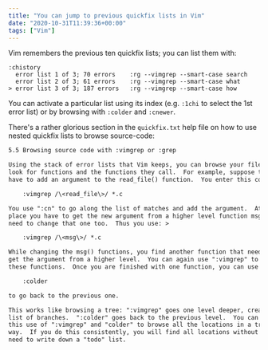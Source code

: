 ```yaml
---
title: "You can jump to previous quickfix lists in Vim"
date: "2020-10-31T11:39:36+00:00"
tags: ["Vim"]
---
```


Vim remembers the previous ten quickfix lists; you can list them with:
```vim
:chistory
  error list 1 of 3; 70 errors    :rg --vimgrep --smart-case search
  error list 2 of 3; 61 errors    :rg --vimgrep --smart-case what
> error list 3 of 3; 187 errors   :rg --vimgrep --smart-case how
```

You can activate a particular list using its index (e.g. `:1chi` to select the
1st error list) or by browsing with `:colder` and `:cnewer`.

There's a rather glorious section in the `quickfix.txt` help file on how to use
nested quickfix lists to browse source-code:

```txt
5.5 Browsing source code with :vimgrep or :grep

Using the stack of error lists that Vim keeps, you can browse your files to
look for functions and the functions they call.  For example, suppose that you
have to add an argument to the read_file() function.  You enter this command: >

	:vimgrep /\<read_file\>/ *.c

You use ":cn" to go along the list of matches and add the argument.  At one
place you have to get the new argument from a higher level function msg(), and
need to change that one too.  Thus you use: >

	:vimgrep /\<msg\>/ *.c

While changing the msg() functions, you find another function that needs to
get the argument from a higher level.  You can again use ":vimgrep" to find
these functions.  Once you are finished with one function, you can use >

	:colder

to go back to the previous one.

This works like browsing a tree: ":vimgrep" goes one level deeper, creating a
list of branches.  ":colder" goes back to the previous level.  You can mix
this use of ":vimgrep" and "colder" to browse all the locations in a tree-like
way.  If you do this consistently, you will find all locations without the
need to write down a "todo" list.
```

